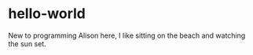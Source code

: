 # hello-world
New to programming 
Alison here, I like sitting on the beach and watching the sun set. 
